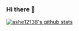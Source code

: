 ### Hi there 👋

<!--
**ashe12138/ashe12138** is a ✨ _special_ ✨ repository because its `README.md` (this file) appears on your GitHub profile.

- 🌱 I’m currently learning vue
- 👯 I’m looking to collaborate on web develop
- 💬 Ask me about javascript or vue ,etc.
- ⚡ Fun fact: php is the best language of  world.
-->


[![ashe12138's github stats](https://github-readme-stats.vercel.app/api?username=ashe12138)](https://github.com/anuraghazra/github-readme-stats)
